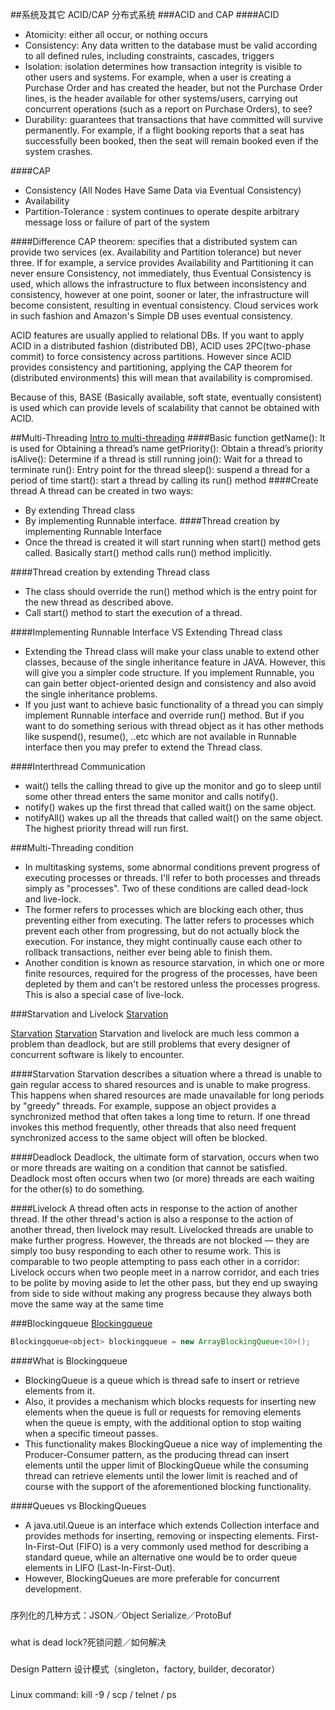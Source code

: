 ##系统及其它
ACID/CAP 分布式系统
###ACID and CAP
####ACID
- Atomicity: either all occur, or nothing occurs
- Consistency: Any data written to the database must be valid according to all defined rules, including constraints, cascades, triggers
- Isolation: isolation determines how transaction integrity is visible to other users and systems. For example, when a user is creating a Purchase Order and has created the header, but not the Purchase Order lines, is the header available for other systems/users, carrying out concurrent operations (such as a report on Purchase Orders), to see?
- Durability: guarantees that transactions that have committed will survive permanently. For example, if a flight booking reports that a seat has successfully been booked, then the seat will remain booked even if the system crashes.

####CAP
- Consistency (All Nodes Have Same Data via Eventual Consistency)
- Availability
- Partition-Tolerance : system continues to operate despite arbitrary message loss or failure of part of the system

####Difference
CAP theorem: specifies that a distributed system can provide two services (ex. Availability and Partition tolerance) but never three. If for example, a service provides Availability and Partitioning it can never ensure Consistency, not immediately, thus Eventual Consistency is used, which allows the infrastructure to flux between inconsistency and consistency, however at one point, sooner or later, the infrastructure will become consistent, resulting in eventual consistency. Cloud services work in such fashion and Amazon's Simple DB uses eventual consistency.

ACID features are usually applied to relational DBs. If you want to apply ACID in a distributed fashion (distributed DB), ACID uses 2PC(two-phase commit) to force consistency across partitions. However since ACID provides consistency and partitioning, applying the CAP theorem for (distributed environments) this will mean that availability is compromised.

Because of this, BASE (Basically available, soft state, eventually consistent) is used which can provide levels of scalability that cannot be obtained with ACID.


##Multi-Threading
[Intro to multi-threading](http://beginnersbook.com/2013/03/multithreading-in-java/)
####Basic function
	getName(): It is used for Obtaining a thread’s name
	getPriority(): Obtain a thread’s priority
	isAlive(): Determine if a thread is still running
	join(): Wait for a thread to terminate
	run(): Entry point for the thread
	sleep(): suspend a thread for a period of time
	start(): start a thread by calling its run() method
####Create thread
A thread can be created in two ways:
- By extending Thread class
- By implementing Runnable interface.
####Thread creation by implementing Runnable Interface
- Once the thread is created it will start running when start() method gets called. Basically start() method calls run() method implicitly.

####Thread creation by extending Thread class
- The class should override the run() method which is the entry point for the new thread as described above.
- Call start() method to start the execution of a thread.

####Implementing Runnable Interface VS Extending Thread class
- Extending the Thread class will make your class unable to extend other classes, because of the single inheritance feature in  JAVA. However, this will give you a simpler code structure. If you implement Runnable, you can gain better object-oriented design and consistency and also avoid the single inheritance problems.
- If you just want to achieve basic functionality of a thread you can simply implement Runnable interface and override run() method. But if you want to do something serious with thread object as it has other methods like suspend(), resume(), ..etc which are not available in Runnable interface then you may prefer to extend the Thread class.

####Interthread Communication
- wait() tells the calling thread to give up the monitor and go to sleep until some other thread enters the same monitor and calls notify().
- notify() wakes up the first thread that called wait() on the same object.
- notifyAll() wakes up all the threads that called wait() on the same object. The highest priority thread will run first.

###Multi-Threading condition
- In multitasking systems, some abnormal conditions prevent progress of executing processes or threads. I'll refer to both processes and threads simply as "processes". Two of these conditions are called dead-lock and live-lock.
- The former refers to processes which are blocking each other, thus preventing either from executing. The latter refers to processes which prevent each other from progressing, but do not actually block the execution. For instance, they might continually cause each other to rollback transactions, neither ever being able to finish them.
- Another condition is known as resource starvation, in which one or more finite resources, required for the progress of the processes, have been depleted by them and can't be restored unless the processes progress. This is also a special case of live-lock.

###Starvation and Livelock
[Starvation](http://www.math.uni-hamburg.de/doc/java/tutorial/essential/threads/deadlock.html)

[Starvation](https://codingarchitect.wordpress.com/2006/01/18/multi-threading-basics-deadlocks-livelocks-and-starvation/)
[Starvation](https://richardbarabe.wordpress.com/2014/02/21/java-deadlock-livelock-and-lock-starvation-examples/)
Starvation and livelock are much less common a problem than deadlock, but are still problems that every designer of concurrent software is likely to encounter.

####Starvation
Starvation describes a situation where a thread is unable to gain regular access to shared resources and is unable to make progress. This happens when shared resources are made unavailable for long periods by "greedy" threads. For example, suppose an object provides a synchronized method that often takes a long time to return. If one thread invokes this method frequently, other threads that also need frequent synchronized access to the same object will often be blocked.

####Deadlock
Deadlock, the ultimate form of starvation, occurs when two or more threads are waiting on a condition that cannot be satisfied. Deadlock most often occurs when two (or more) threads are each waiting for the other(s) to do something.

####Livelock
A thread often acts in response to the action of another thread. If the other thread's action is also a response to the action of another thread, then livelock may result. Livelocked threads are unable to make further progress. However, the threads are not blocked — they are simply too busy responding to each other to resume work. This is comparable to two people attempting to pass each other in a corridor: Livelock occurs when two people meet in a narrow corridor, and each tries to be polite by moving aside to let the other pass, but they end up swaying from side to side without making any progress because they always both move the same way at the same time

###Blockingqueue
[Blockingqueue](https://examples.javacodegeeks.com/core-java/util/concurrent/java-blockingqueue-example/)

```java
Blockingqueue<object> blockingqueue = new ArrayBlockingQueue<10>();
```
####What is Blockingqueue
- BlockingQueue is a queue which is thread safe to insert or retrieve elements from it.
- Also, it provides a mechanism which blocks requests for inserting new elements when the queue is full or requests for removing elements when the queue is empty, with the additional option to stop waiting when a specific timeout passes.
- This functionality makes BlockingQueue a nice way of implementing the Producer-Consumer pattern, as the producing thread can insert elements until the upper limit of BlockingQueue while the consuming thread can retrieve elements until the lower limit is reached and of course with the support of the aforementioned blocking functionality.

####Queues vs BlockingQueues
- A java.util.Queue is an interface which extends Collection interface and provides methods for inserting, removing or inspecting elements. First-In-First-Out (FIFO) is a very commonly used method for describing a standard queue, while an alternative one would be to order queue elements in LIFO (Last-In-First-Out).
- However, BlockingQueues are more preferable for concurrent development.

###
序列化的几种方式：JSON／Object Serialize／ProtoBuf

###
what is dead lock?死锁问题／如何解决

###
Design Pattern 设计模式（singleton，factory, builder, decorator）

###
Linux command: kill -9   / scp / telnet / ps

